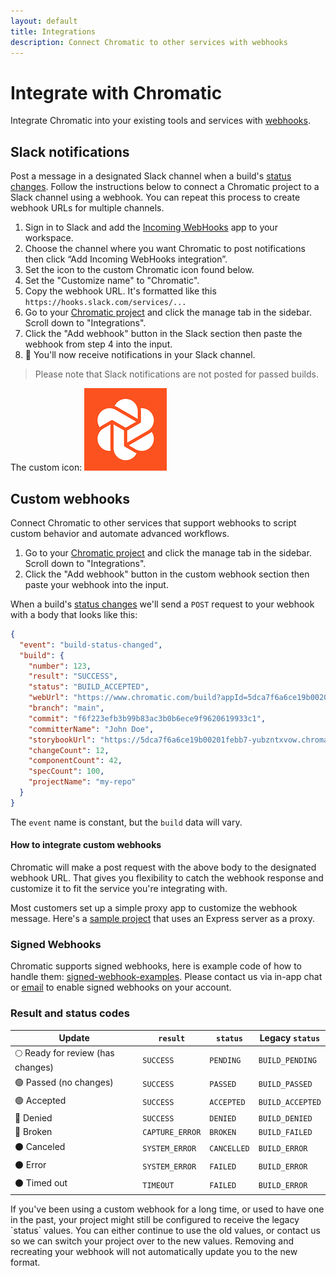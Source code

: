 ```yaml
---
layout: default
title: Integrations
description: Connect Chromatic to other services with webhooks
---
```


# Integrate with Chromatic

Integrate Chromatic into your existing tools and services with [webhooks](https://en.wikipedia.org/wiki/Webhook).

## Slack notifications

Post a message in a designated Slack channel when a build's [status changes](#status-notifications). Follow the instructions below to connect a Chromatic project to a Slack channel using a webhook. You can repeat this process to create webhook URLs for multiple channels.

1. Sign in to Slack and add the [Incoming WebHooks](https://slack.com/apps/A0F7XDUAZ-incoming-webhooks) app to your workspace.
2. Choose the channel where you want Chromatic to post notifications then click “Add Incoming WebHooks integration”.
3. Set the icon to the custom Chromatic icon found below.
4. Set the "Customize name" to "Chromatic".
5. Copy the webhook URL. It's formatted like this `https://hooks.slack.com/services/...`
6. Go to your [Chromatic project](https://www.chromatic.com/start) and click the manage tab in the sidebar. Scroll down to "Integrations".
7. Click the "Add webhook" button in the Slack section then paste the webhook from step 4 into the input.
8. 🎉 You'll now receive notifications in your Slack channel.

> Please note that Slack notifications are not posted for passed builds.

The custom icon:
![Chromatic Slack icon](img/chromatic-slack-icon.png)

## Custom webhooks

Connect Chromatic to other services that support webhooks to script custom behavior and automate advanced workflows.

1. Go to your [Chromatic project](https://www.chromatic.com/start) and click the manage tab in the sidebar. Scroll down to "Integrations".
2. Click the "Add webhook" button in the custom webhook section then paste your webhook into the input.

When a build's [status changes](#result-and-status-codes) we'll send a `POST` request to your webhook with a body that looks like this:

```json
{
  "event": "build-status-changed",
  "build": {
    "number": 123,
    "result": "SUCCESS",
    "status": "BUILD_ACCEPTED",
    "webUrl": "https://www.chromatic.com/build?appId=5dca7f6a6ce19b00201febb7&number=123",
    "branch": "main",
    "commit": "f6f223efb3b99b83ac3b0b6ece9f9620619933c1",
    "committerName": "John Doe",
    "storybookUrl": "https://5dca7f6a6ce19b00201febb7-yubzntxvow.chromatic.com/",
    "changeCount": 12,
    "componentCount": 42,
    "specCount": 100,
    "projectName": "my-repo"
  }
}
```

The `event` name is constant, but the `build` data will vary.

#### How to integrate custom webhooks

Chromatic will make a post request with the above body to the designated webhook URL. That gives you flexibility to catch the webhook response and customize it to fit the service you're integrating with.

Most customers set up a simple proxy app to customize the webhook message. Here's a [sample project](https://github.com/chromaui/github-webhook-proxy) that uses an Express server as a proxy.

### Signed Webhooks

Chromatic supports signed webhooks, here is example code of how to handle them: [signed-webhook-examples](https://github.com/chromaui/signed-webhook-examples). Please contact us via in-app chat or <a href="mailto:support@chromatic.com?Subject=Signed%20webhooks">email</a> to enable signed webhooks on your account.

### Result and status codes

| Update                            | `result`        | `status`    | Legacy `status`  |
| --------------------------------- | --------------- | ----------- | ---------------- |
| 🌕 Ready for review (has changes) | `SUCCESS`       | `PENDING`   | `BUILD_PENDING`  |
| 🟢 Passed (no changes)            | `SUCCESS`       | `PASSED`    | `BUILD_PASSED`   |
| 🟢 Accepted                       | `SUCCESS`       | `ACCEPTED`  | `BUILD_ACCEPTED` |
| 🔴 Denied                         | `SUCCESS`       | `DENIED`    | `BUILD_DENIED`   |
| 🔴 Broken                         | `CAPTURE_ERROR` | `BROKEN`    | `BUILD_FAILED`   |
| ⚫️ Canceled                      | `SYSTEM_ERROR`  | `CANCELLED` | `BUILD_ERROR`    |
| ⚫️ Error                         | `SYSTEM_ERROR`  | `FAILED`    | `BUILD_ERROR`    |
| ⚫️ Timed out                     | `TIMEOUT`       | `FAILED`    | `BUILD_ERROR`    |

<div class="aside">
If you've been using a custom webhook for a long time, or used to have one in the past, your project might still be configured to receive the legacy `status` values.
You can either continue to use the old values, or contact us so we can switch your project over to the new values. Removing and recreating your webhook will not automatically update you to the new format.
</div>
